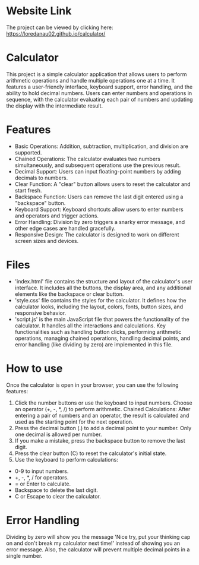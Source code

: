 # Website Link 
The project can be viewed by clicking here: https://loredanau02.github.io/calculator/

# Calculator
This project is a simple calculator application that allows users to perform arithmetic operations and handle multiple operations one at a time. It features a user-friendly interface, keyboard support, error handling, and the ability to hold decimal numbers. Users can enter numbers and operations in sequence, with the calculator evaluating each pair of numbers and updating the display with the intermediate result.

# Features
* Basic Operations: Addition, subtraction, multiplication, and division are supported.
* Chained Operations: The calculator evaluates two numbers simultaneously, and subsequent operations use the previous result.
* Decimal Support: Users can input floating-point numbers by adding decimals to numbers.
* Clear Function: A "clear" button allows users to reset the calculator and start fresh.
* Backspace Function: Users can remove the last digit entered using a "backspace" button.
* Keyboard Support: Keyboard shortcuts allow users to enter numbers and operators and trigger actions.
* Error Handling: Division by zero triggers a snarky error message, and other edge cases are handled gracefully.
* Responsive Design: The calculator is designed to work on different screen sizes and devices.

# Files 
- 'index.html' file contains the structure and layout of the calculator's user interface. It includes all the buttons, the display area, and any additional elements like the backspace or clear button.
- 'style.css' file contains the styles for the calculator. It defines how the calculator looks, including the layout, colors, fonts, button sizes, and responsive behavior.
- 'script.js' is the main JavaScript file that powers the functionality of the calculator. It handles all the interactions and calculations. Key functionalities such as handling button clicks, performing arithmetic operations, managing chained operations, handling decimal points, and error handling (like dividing by zero) are implemented in this file.

# How to use
Once the calculator is open in your browser, you can use the following features:
1. Click the number buttons or use the keyboard to input numbers. Choose an operator (+, -, *, /) to perform arithmetic.
Chained Calculations: After entering a pair of numbers and an operator, the result is calculated and used as the starting point for the next operation.
2. Press the decimal button (.) to add a decimal point to your number. Only one decimal is allowed per number.
3. If you make a mistake, press the backspace button to remove the last digit.
4. Press the clear button (C) to reset the calculator's initial state.
5. Use the keyboard to perform calculations:
* 0-9 to input numbers.
* +, -, *, / for operators.
* = or Enter to calculate.
* Backspace to delete the last digit.
* C or Escape to clear the calculator.

# Error Handling 
Dividing by zero will show you the message 'Nice try, put your thinking cap on and don't break my calculator next time!' instead of showing you an error message.
Also, the calculator will prevent multiple decimal points in a single number.
